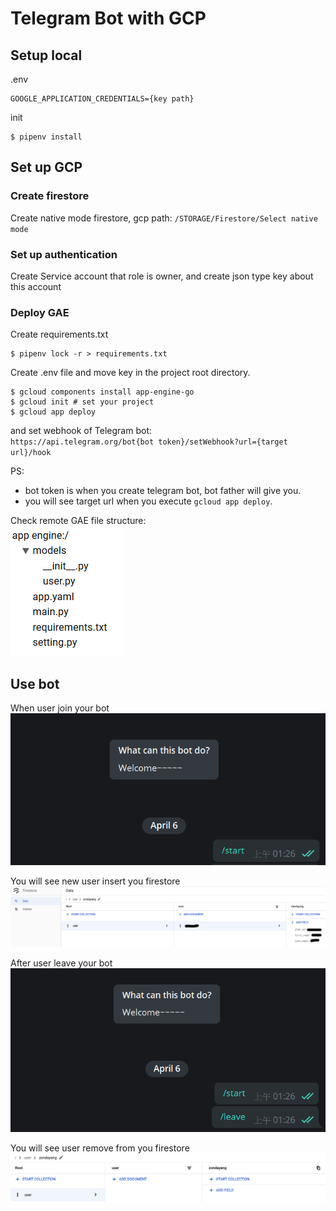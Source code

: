 # Telegram Bot with GCP

## Setup local

.env  

```text
GOOGLE_APPLICATION_CREDENTIALS={key path}
```

init  

```shell
$ pipenv install
```

## Set up GCP

### Create firestore

Create native mode firestore, gcp path: `/STORAGE/Firestore/Select native mode`  

### Set up authentication

Create Service account that role is owner, and create json type key about this account  

### Deploy GAE

Create requirements.txt  

```shell
$ pipenv lock -r > requirements.txt
```

Create .env file and move key in the project root directory.  

```shell
$ gcloud components install app-engine-go
$ gcloud init # set your project
$ gcloud app deploy
```

and set webhook of Telegram bot:  
`https://api.telegram.org/bot{bot token}/setWebhook?url={target url}/hook`  

PS:  

* bot token is when you create telegram bot, bot father will give you.
* you will see target url when you execute `gcloud app deploy`.

Check remote GAE file structure:  
![file structure](README_picture/gae_file_structure.PNG)  

## Use bot

When user join your bot  
![join bot](README_picture/join_bot.PNG)  

You will see new user insert you firestore  
![firestore join user](README_picture/firestore_join_user.PNG)  

After user leave your bot  
![leave bot](README_picture/leave_bot.PNG)  

You will see user remove from you firestore  
![firestore leave user](README_picture/firestore_leave_user.PNG)  
